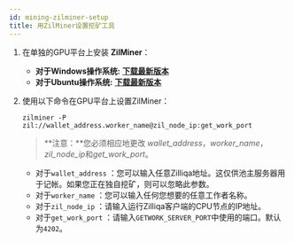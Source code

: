 ```yaml
---
id: mining-zilminer-setup
title: 用ZilMiner设置挖矿工具
---
```


1. 在单独的GPU平台上安装 **ZilMiner**：

    - **对于Windows操作系统:** [**下载最新版本**](https://github.com/DurianStallSingapore/ZILMiner/releases/)
    - **对于Ubuntu操作系统:** [**下载最新版本**](https://github.com/DurianStallSingapore/ZILMiner/releases/)

2. 使用以下命令在GPU平台上设置ZilMiner：

    ```shell
    zilminer -P zil://wallet_address.worker_name@zil_node_ip:get_work_port
    ```

    > **注意：**您必须相应地更改 *wallet_address*，*worker_name*，*zil_node_ip*和*get_work_port*。

    - 对于`wallet_address` ：您可以输入任意Zilliqa地址。这仅供池主服务器用于记帐。如果您正在独自挖矿，则可以忽略此参数。
    - 对于`worker_name` ：您可以输入任何您想要的任意工作者名称。
    - 对于`zil_node_ip` ：请输入运行Zilliqa客户端的CPU节点的IP地址。
    - 对于`get_work_port` ：请输入`GETWORK_SERVER_PORT`中使用的端口。默认为`4202`。